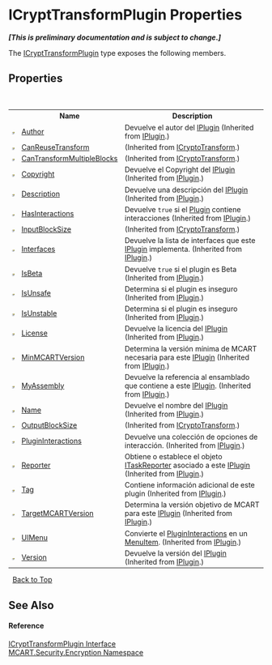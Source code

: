 # ICryptTransformPlugin Properties
 _**\[This is preliminary documentation and is subject to change.\]**_

The <a href="da531b06-8b4c-0779-182b-8ccc158e7ee4">ICryptTransformPlugin</a> type exposes the following members.


## Properties
&nbsp;<table><tr><th></th><th>Name</th><th>Description</th></tr><tr><td>![Public property](media/pubproperty.gif "Public property")</td><td><a href="b511d1e8-3e26-cacf-a048-b7ae1d980b0a">Author</a></td><td>
Devuelve el autor del <a href="4ee0e2a7-cfcb-eb2f-49cb-5ac7500b7e3d">IPlugin</a>
 (Inherited from <a href="4ee0e2a7-cfcb-eb2f-49cb-5ac7500b7e3d">IPlugin</a>.)</td></tr><tr><td>![Public property](media/pubproperty.gif "Public property")</td><td><a href="http://msdn2.microsoft.com/es-es/library/zt3k1sa8" target="_blank">CanReuseTransform</a></td><td> (Inherited from <a href="http://msdn2.microsoft.com/es-es/library/42b2ac5s" target="_blank">ICryptoTransform</a>.)</td></tr><tr><td>![Public property](media/pubproperty.gif "Public property")</td><td><a href="http://msdn2.microsoft.com/es-es/library/ba6k2wfs" target="_blank">CanTransformMultipleBlocks</a></td><td> (Inherited from <a href="http://msdn2.microsoft.com/es-es/library/42b2ac5s" target="_blank">ICryptoTransform</a>.)</td></tr><tr><td>![Public property](media/pubproperty.gif "Public property")</td><td><a href="5fd69fe5-d9c5-0c51-5a71-72c764ff1d65">Copyright</a></td><td>
Devuelve el Copyright del <a href="4ee0e2a7-cfcb-eb2f-49cb-5ac7500b7e3d">IPlugin</a>
 (Inherited from <a href="4ee0e2a7-cfcb-eb2f-49cb-5ac7500b7e3d">IPlugin</a>.)</td></tr><tr><td>![Public property](media/pubproperty.gif "Public property")</td><td><a href="0329aef8-801d-2271-5967-59da8d32bd22">Description</a></td><td>
Devuelve una descripción del <a href="4ee0e2a7-cfcb-eb2f-49cb-5ac7500b7e3d">IPlugin</a>
 (Inherited from <a href="4ee0e2a7-cfcb-eb2f-49cb-5ac7500b7e3d">IPlugin</a>.)</td></tr><tr><td>![Public property](media/pubproperty.gif "Public property")</td><td><a href="11732a64-3aff-acbd-e21f-464a01be3eca">HasInteractions</a></td><td>
Devuelve `true` si el <a href="a9773c1d-7ff5-ea9a-06bc-836b7335120f">Plugin</a> contiene interacciones
 (Inherited from <a href="4ee0e2a7-cfcb-eb2f-49cb-5ac7500b7e3d">IPlugin</a>.)</td></tr><tr><td>![Public property](media/pubproperty.gif "Public property")</td><td><a href="http://msdn2.microsoft.com/es-es/library/f1ws0s1w" target="_blank">InputBlockSize</a></td><td> (Inherited from <a href="http://msdn2.microsoft.com/es-es/library/42b2ac5s" target="_blank">ICryptoTransform</a>.)</td></tr><tr><td>![Public property](media/pubproperty.gif "Public property")</td><td><a href="7c38212b-612f-e3d7-3530-e63c8e8a2438">Interfaces</a></td><td>
Devuelve la lista de interfaces que este <a href="4ee0e2a7-cfcb-eb2f-49cb-5ac7500b7e3d">IPlugin</a> implementa.
 (Inherited from <a href="4ee0e2a7-cfcb-eb2f-49cb-5ac7500b7e3d">IPlugin</a>.)</td></tr><tr><td>![Public property](media/pubproperty.gif "Public property")</td><td><a href="167b48f3-6a2f-95ef-b499-37c170bd6389">IsBeta</a></td><td>
Devuelve `true` si el plugin es Beta
 (Inherited from <a href="4ee0e2a7-cfcb-eb2f-49cb-5ac7500b7e3d">IPlugin</a>.)</td></tr><tr><td>![Public property](media/pubproperty.gif "Public property")</td><td><a href="d128e1f1-3277-12df-b0db-4022caa7356d">IsUnsafe</a></td><td>
Determina si el plugin es inseguro
 (Inherited from <a href="4ee0e2a7-cfcb-eb2f-49cb-5ac7500b7e3d">IPlugin</a>.)</td></tr><tr><td>![Public property](media/pubproperty.gif "Public property")</td><td><a href="72e27f12-a40c-a153-5230-8a75c3a5a87b">IsUnstable</a></td><td>
Determina si el plugin es inseguro
 (Inherited from <a href="4ee0e2a7-cfcb-eb2f-49cb-5ac7500b7e3d">IPlugin</a>.)</td></tr><tr><td>![Public property](media/pubproperty.gif "Public property")</td><td><a href="b91dddce-7cae-bfd4-06a8-6af4089febe2">License</a></td><td>
Devuelve la licencia del <a href="4ee0e2a7-cfcb-eb2f-49cb-5ac7500b7e3d">IPlugin</a>
 (Inherited from <a href="4ee0e2a7-cfcb-eb2f-49cb-5ac7500b7e3d">IPlugin</a>.)</td></tr><tr><td>![Public property](media/pubproperty.gif "Public property")</td><td><a href="d28f6f64-ad43-bd38-ad6d-b530ac5789d1">MinMCARTVersion</a></td><td>
Determina la versión mínima de MCART necesaria para este <a href="4ee0e2a7-cfcb-eb2f-49cb-5ac7500b7e3d">IPlugin</a>
 (Inherited from <a href="4ee0e2a7-cfcb-eb2f-49cb-5ac7500b7e3d">IPlugin</a>.)</td></tr><tr><td>![Public property](media/pubproperty.gif "Public property")</td><td><a href="75d3096a-38f4-e6b1-1078-df5fde0161e1">MyAssembly</a></td><td>
Devuelve la referencia al ensamblado que contiene a este <a href="4ee0e2a7-cfcb-eb2f-49cb-5ac7500b7e3d">IPlugin</a>.
 (Inherited from <a href="4ee0e2a7-cfcb-eb2f-49cb-5ac7500b7e3d">IPlugin</a>.)</td></tr><tr><td>![Public property](media/pubproperty.gif "Public property")</td><td><a href="fc0576c5-e97d-eda3-5e7b-25696c36ba5a">Name</a></td><td>
Devuelve el nombre del <a href="4ee0e2a7-cfcb-eb2f-49cb-5ac7500b7e3d">IPlugin</a>
 (Inherited from <a href="4ee0e2a7-cfcb-eb2f-49cb-5ac7500b7e3d">IPlugin</a>.)</td></tr><tr><td>![Public property](media/pubproperty.gif "Public property")</td><td><a href="http://msdn2.microsoft.com/es-es/library/khs3th9h" target="_blank">OutputBlockSize</a></td><td> (Inherited from <a href="http://msdn2.microsoft.com/es-es/library/42b2ac5s" target="_blank">ICryptoTransform</a>.)</td></tr><tr><td>![Public property](media/pubproperty.gif "Public property")</td><td><a href="7db3f295-b0fd-5b1d-f43f-b3a33977c10b">PluginInteractions</a></td><td>
Devuelve una colección de opciones de interacción.
 (Inherited from <a href="4ee0e2a7-cfcb-eb2f-49cb-5ac7500b7e3d">IPlugin</a>.)</td></tr><tr><td>![Public property](media/pubproperty.gif "Public property")</td><td><a href="8a7b31e4-e7ee-7fb9-7122-d6786dc1e3e1">Reporter</a></td><td>
Obtiene o establece el objeto <a href="33635590-5f82-4893-14af-1a5de20591b5">ITaskReporter</a> asociado a este <a href="4ee0e2a7-cfcb-eb2f-49cb-5ac7500b7e3d">IPlugin</a>
 (Inherited from <a href="4ee0e2a7-cfcb-eb2f-49cb-5ac7500b7e3d">IPlugin</a>.)</td></tr><tr><td>![Public property](media/pubproperty.gif "Public property")</td><td><a href="f773289a-d2d8-384a-7137-58f5d120fbf6">Tag</a></td><td>
Contiene información adicional de este plugin
 (Inherited from <a href="4ee0e2a7-cfcb-eb2f-49cb-5ac7500b7e3d">IPlugin</a>.)</td></tr><tr><td>![Public property](media/pubproperty.gif "Public property")</td><td><a href="b1ed0363-7489-ffcb-cde8-77d8ac1fbb24">TargetMCARTVersion</a></td><td>
Determina la versión objetivo de MCART para este <a href="4ee0e2a7-cfcb-eb2f-49cb-5ac7500b7e3d">IPlugin</a>
 (Inherited from <a href="4ee0e2a7-cfcb-eb2f-49cb-5ac7500b7e3d">IPlugin</a>.)</td></tr><tr><td>![Public property](media/pubproperty.gif "Public property")</td><td><a href="5993ccec-24cb-73a0-c225-2c9b00a57897">UIMenu</a></td><td>
Convierte el <a href="7db3f295-b0fd-5b1d-f43f-b3a33977c10b">PluginInteractions</a> en un <a href="http://msdn2.microsoft.com/es-es/library/ms611603" target="_blank">MenuItem</a>.
 (Inherited from <a href="4ee0e2a7-cfcb-eb2f-49cb-5ac7500b7e3d">IPlugin</a>.)</td></tr><tr><td>![Public property](media/pubproperty.gif "Public property")</td><td><a href="bf0a89fd-44a7-5f62-7fb1-e3e8cd31c70a">Version</a></td><td>
Devuelve la versión del <a href="4ee0e2a7-cfcb-eb2f-49cb-5ac7500b7e3d">IPlugin</a>
 (Inherited from <a href="4ee0e2a7-cfcb-eb2f-49cb-5ac7500b7e3d">IPlugin</a>.)</td></tr></table>&nbsp;
<a href="#icrypttransformplugin-properties">Back to Top</a>

## See Also


#### Reference
<a href="da531b06-8b4c-0779-182b-8ccc158e7ee4">ICryptTransformPlugin Interface</a><br /><a href="e67f9c19-8f2e-4254-d207-cccc7508c995">MCART.Security.Encryption Namespace</a><br />